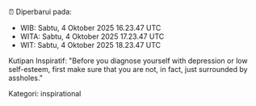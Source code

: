 ⏰ Diperbarui pada:
- WIB: Sabtu, 4 Oktober 2025 16.23.47 UTC
- WITA: Sabtu, 4 Oktober 2025 17.23.47 UTC
- WIT: Sabtu, 4 Oktober 2025 18.23.47 UTC

Kutipan Inspiratif:
"Before you diagnose yourself with depression or low self-esteem, first make sure that you are not, in fact, just surrounded by assholes."


Kategori: inspirational

